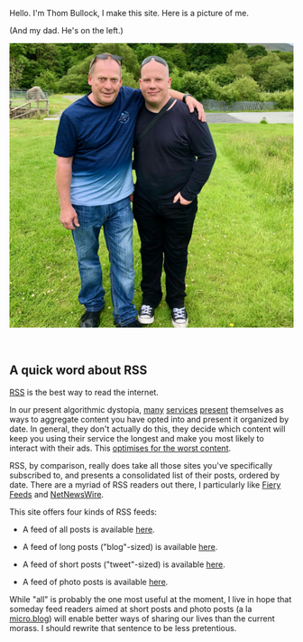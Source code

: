Hello. I'm Thom Bullock, I make this site. Here is a picture of me. 

(And my dad. He's on the left.)

![me][me]

&nbsp;
&nbsp;
&nbsp;

## A quick word about RSS

[RSS][rss] is the best way to read the internet. 

In our present algorithmic dystopia, [many][tw] [services][fb] [present][insta] themselves as ways to aggregate content you have opted into and present it organized by date. In general, they don't actually do this, they decide which content will keep you using their service the longest and make you most likely to interact with their ads. This [optimises for the worst content][algo]. 

RSS, by comparison, really does take all those sites you've specifically subscribed to, and presents a consolidated list of their posts, ordered by date. There are a myriad of RSS readers out there, I particularly like [Fiery Feeds][ff] and [NetNewsWire][nnw].

This site offers four kinds of RSS feeds:

* A feed of all posts is available [here][all].

* A feed of long posts ("blog"-sized) is available [here][long].

* A feed of short posts ("tweet"-sized) is available [here][short].

* A feed of photo posts is available [here][photo].

While "all" is probably the one most useful at the moment, I live in hope that someday feed readers aimed at short posts and photo posts (a la [micro.blog][mb]) will enable better ways of sharing our lives than the current morass. I should rewrite that sentence to be less pretentious.  

[me]: /img/me.jpg
[rss]: https://en.wikipedia.org/wiki/RSS
[tw]: https://www.twitter.com
[fb]: https://www.facebook.com
[insta]: https://www.instagram.com
[algo]: https://inessential.com/2019/07/02/no_algorithms
[ff]: http://cocoacake.net/apps/fiery/
[nnw]: https://ranchero.com/netnewswire/
[all]: /rss/rss-all.xml
[long]: /rss/rss-long.xml
[short]: /rss/rss-short.xml
[photo]: /rss/rss-photo.xml
[mb]: https://micro.blog